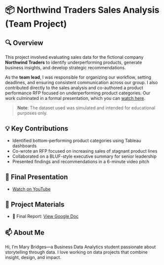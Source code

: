 # 📦 Northwind Traders Sales Analysis (Team Project)

## 🔍 Overview
This project involved evaluating sales data for the fictional company **Northwind Traders** to identify underperforming products, generate business insights, and develop strategic recommendations.

As the **team lead**, I was responsible for organizing our workflow, setting deadlines, and ensuring consistent communication across our group. I also contributed directly to the sales analysis and co-authored a product performance RFP focused on underperforming product categories. Our work culminated in a formal presentation, which you can [watch here](https://www.youtube.com/watch?v=YOURVIDEOID).

> **Note**: The dataset used was simulated and intended for educational purposes only.

## 💡 Key Contributions
- Identified bottom-performing product categories using Tableau dashboards
- Co-wrote an RFP focused on increasing sales of stagnant product lines
- Collaborated on a BLUF-style executive summary for senior leadership
- Presented findings and recommendations in a 6-minute video pitch

## 🎥 Final Presentation
- [Watch on YouTube](https://www.youtube.com/watch?v=Lgqg3GZ4gBc)

## 📎 Project Materials
- 📄 Final Report: [View Google Doc](https://docs.google.com/document/d/18vQNzeSeUgyEUQXapzWp0ept66f_SR1_tpGr6DkfF90/edit?usp=sharing)

## 📫 About Me
Hi, I’m Mary Bridges—a Business Data Analytics student passionate about storytelling through data. I love working on data projects that combine insight, design, and impact.
